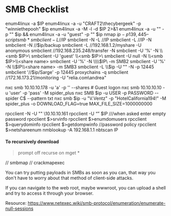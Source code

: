 # SMB Checklist

enum4linux -a $IP
enum4linux -a -u "CRAFT2\\thecybergeek" -p "winniethepooh" $ip
enum4linux -a -M -l -d $IP 2>&1
enum4linux -a -u "" -p "" $ip && enum4linux -a -u "guest" -p "" $ip
nmap $ip -p 139,445 –script smb*
smbclient -L //$IP
smbclient -N -L //IP
smbclient -L //IP -N
smbclient -N //$ip/backup
smbclient -L //192.168.1.2/myshare -U anonymous
smbclient //192.168.235.248/transfer -N
smbclient -U '%' -N \\\\<smb $IP>\\<share name>
smbclient -U 'guest' \\\\<smb $IP>\\<share name>
smbclient -U null -N \\\\<smb $IP>\\<share name>
smbclient -U '%' -N \\\\$IP\\<share name> -m SMB2
smbclient -U '%' -N \\\\$IP\\<share name> -m SMB3
smbclient -L \\$ip -U "" -N -p 12445
smbclient '//$ip/Sarge' -p 12445
proxychains -q smbclient //172.16.173.21/monitoring -U "relia.com\andrea"

nxc smb 10.10.10.178 -u 'a' -p '' --shares # Guest logon
nxc smb 10.10.10.10 -u 'user' -p 'pass' -M spider_plus
nxc SMB $ip -u USER -p PASSWORD --spider C\$ --pattern txt
nxc smb $ip -u "V.Ventz" -p "HotelCalifornia194\!" -M spider_plus -o DOWNLOAD_FLAG=true MAX_FILE_SIZE=1000000000

rpcclient -N -U "" \\10.10.10.161
rpcclient -U “” $IP ///when asked enter empty password
rpcclient $>srvinfo
rpcclient $>enumdomusers
rpcclient $>querydominfo
rpcclient $>getdompwinfo   //password policy
rpcclient $>netshareenum
nmblookup -A 192.168.1.1
nbtscan IP


#### To recursively download

> prompt off
> recurse on
> mget *

// smbmap
// crackmapexec

You can try putting payloads in SMBs as soon as you can, that way you don't have to worry about that method of client-side attacks.

If you can navigate to the web root, maybe wwwroot, you can upload a shell and try to access it through your browser.

Resource: https://www.netexec.wiki/smb-protocol/enumeration/enumerate-null-sessions
